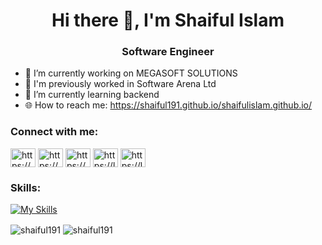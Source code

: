 
<h1 align="center">Hi there 👋, I'm Shaiful Islam</h1>
<h3 align="center">Software Engineer</h3>


- 🔭 I’m currently working on MEGASOFT SOLUTIONS
- 🔏 I'm previously worked in Software Arena Ltd
- 🌱 I’m currently learning backend  
- 🌐 How to reach me: https://shaiful191.github.io/shaifulislam.github.io/

<h3 align="left">Connect with me:</h3>
<p align="left">
<a href="https://www.linkedin.com/in/shaiful-islam-980a13279/" target="blank"><img align="center" src="https://raw.githubusercontent.com/rahuldkjain/github-profile-readme-generator/master/src/images/icons/Social/linked-in-alt.svg" alt="https://www.linkedin.com/in/shaiful-islam-980a13279/" height="30" width="40" /></a>
<a href="https://codeforces.com/profile/shaiful_26" target="blank"><img align="center" src="https://raw.githubusercontent.com/rahuldkjain/github-profile-readme-generator/master/src/images/icons/Social/codeforces.svg" alt="https://codeforces.com/profile/shaiful_26" height="30" width="40" /></a>
<a href="https://www.hackerrank.com/profile/devshaiful26" target="blank"><img align="center" src="https://raw.githubusercontent.com/rahuldkjain/github-profile-readme-generator/master/src/images/icons/Social/hackerrank.svg" alt="https://www.hackerrank.com/profile/devshaiful26" height="30" width="40" /></a>
<a href="https://lightoj.com/user/devhridoy" target="blank"><img align="center" src="https://lightoj.com/loj-og-image.png" alt="https://leetcode.com/shaiful_26/" height="30" width="40" /></a>
<a href="https://leetcode.com/shaiful_26/" target="blank"><img align="center" src="https://raw.githubusercontent.com/rahuldkjain/github-profile-readme-generator/master/src/images/icons/Social/leet-code.svg" alt="https://leetcode.com/shaiful_26/" height="30" width="40" /></a>

</p>

<h3 align="left">Skills: </h3>

[![My Skills](https://skillicons.dev/icons?i=dart,flutter,nodejs,dotnet,firebase,mysql,mongodb,cpp,python,java,html,postman)](https://skillicons.dev)

<p><img align="center" src="https://github-readme-streak-stats.herokuapp.com/?user=shaiful191&" alt="shaiful191" />          <img align="center" src="https://github-readme-stats.vercel.app/api/top-langs?username=shaiful191&show_icons=true&locale=en&layout=compact" alt="shaiful191" /></p>


